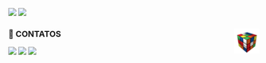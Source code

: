 <div>
  <p>
    <img height="167em" src="https://github-readme-stats.vercel.app/api/top-langs/?username=barbarabr1to&layout=compact&theme=write"/>
    <img height="167em" src="https://github-readme-stats.vercel.app/api?username=barbarabr1to&layout=compact&theme=write"/>
  </p>
</div>

<div style="display: inline_block">  
  <img src="cube.gif" width="50px" align="right" alt="Computador iuriCode">
  <b><h3>📱 CONTATOS</h3></b> 
  <a href="https://www.linkedin.com/in/barbarabritosz/"> <img height="25" src="https://img.shields.io/badge/LinkedIn-0077B5?style=for-the-badge&logo=linkedin&logoColor=white"></a> 
  <a href="https://www.facebook.com/messages/t/100005598944559/"> <img height="25" src="https://img.shields.io/badge/Messenger-00B2FF?style=for-thebadge&logo=messenger&logoColor=white"></a> 
  <a href = "mailto: barbarabritosz@hotmail.com"> <img height="25" src="https://img.shields.io/badge/Gmail-D14836?style=for-the-badge&logo=gmail&logoColor=white"></a>
</div>
